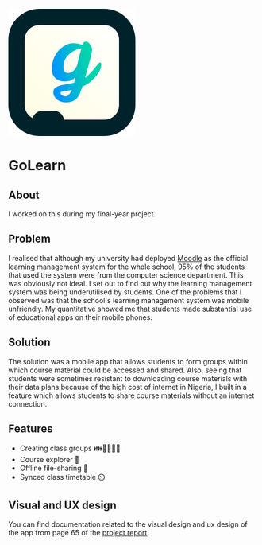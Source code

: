 ![](./app/src/main/res/drawable/ic_launcher.png)
# GoLearn

## About
I worked on this during my final-year project.

## Problem
I realised that although my university had deployed [Moodle](https://moodle.org/) as the official learning management system for the whole school, 95% of the students that used the system were from the computer science department. This was obviously not ideal. I set out to find out why the learning management system was being underutilised by students. One of the problems that I observed was that the school's learning management system was mobile unfriendly. My quantitative showed me that students made substantial use of educational apps on their mobile phones.

## Solution
The solution was a mobile app that allows students to form groups within which course material could be accessed and shared. Also, seeing that students were sometimes resistant to downloading course materials with their data plans because of the high cost of internet in Nigeria, I built in a feature which allows students to share course materials without an internet connection.

## Features
+ Creating class groups  👪👨‍👩‍👦‍👦
+ Course explorer  📙
+ Offline file-sharing  📴
+ Synced class timetable  ⏲️

## Visual and UX design
You can find documentation related to the visual design and ux design of the app from page 65 of the [project report](https://github.com/okibeogezi/golearn/raw/master/assets/final-year-project-report.pdf).
